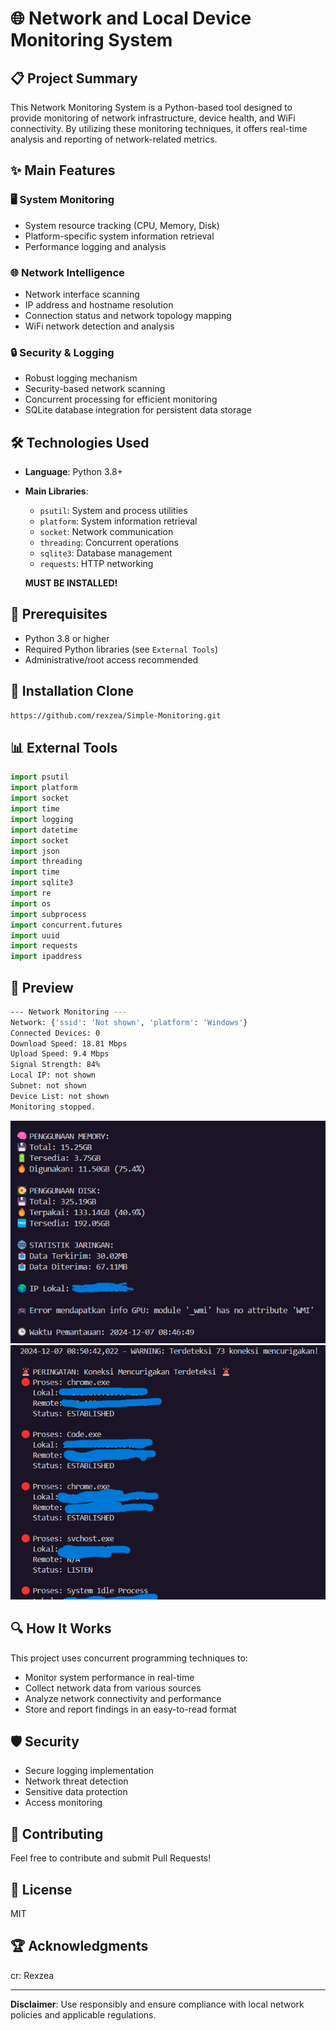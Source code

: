# 🌐 Network and Local Device Monitoring System

## 📋 Project Summary
This Network Monitoring System is a Python-based tool designed to provide monitoring of network infrastructure, device health, and WiFi connectivity. By utilizing these monitoring techniques, it offers real-time analysis and reporting of network-related metrics.

## ✨ Main Features

### 🖥️ System Monitoring
- System resource tracking (CPU, Memory, Disk)
- Platform-specific system information retrieval
- Performance logging and analysis

### 🌐 Network Intelligence
- Network interface scanning
- IP address and hostname resolution
- Connection status and network topology mapping
- WiFi network detection and analysis

### 🔒 Security & Logging
- Robust logging mechanism
- Security-based network scanning
- Concurrent processing for efficient monitoring
- SQLite database integration for persistent data storage

## 🛠️ Technologies Used
- **Language**: Python 3.8+
- **Main Libraries**:
  - `psutil`: System and process utilities
  - `platform`: System information retrieval
  - `socket`: Network communication
  - `threading`: Concurrent operations
  - `sqlite3`: Database management
  - `requests`: HTTP networking

   **MUST BE INSTALLED!**

## 🚀 Prerequisites
- Python 3.8 or higher
- Required Python libraries (see `External Tools`)
- Administrative/root access recommended

## 🔧 Installation Clone
```bash
https://github.com/rexzea/Simple-Monitoring.git
```

## 📊 External Tools
```python
import psutil
import platform
import socket
import time
import logging
import datetime
import socket
import json
import threading
import time
import sqlite3
import re
import os
import subprocess
import concurrent.futures
import uuid
import requests
import ipaddress
```

## 🔧 Preview
```bash
--- Network Monitoring ---
Network: {'ssid': 'Not shown', 'platform': 'Windows'}
Connected Devices: 0
Download Speed: 18.81 Mbps
Upload Speed: 9.4 Mbps
Signal Strength: 84%
Local IP: not shown
Subnet: not shown
Device List: not shown
Monitoring stopped.
```
![m1](assets/m1.png)
![m2](assets/m2.png)

## 🔍 How It Works
This project uses concurrent programming techniques to:
- Monitor system performance in real-time
- Collect network data from various sources
- Analyze network connectivity and performance
- Store and report findings in an easy-to-read format

## 🛡️ Security
- Secure logging implementation
- Network threat detection
- Sensitive data protection
- Access monitoring

## 🤝 Contributing
Feel free to contribute and submit Pull Requests!

## 📄 License
MIT

## 🏆 Acknowledgments
cr: Rexzea

---
**Disclaimer**: Use responsibly and ensure compliance with local network policies and applicable regulations.